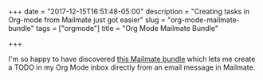 +++
date = "2017-12-15T16:51:48-05:00"
description = "Creating tasks in Org-mode from Mailmate just got easier"
slug = "org-mode-mailmate-bundle"
tags = ["orgmode"]
title = "Org Mode Mailmate Bundle"

+++

I'm so happy to have discovered [this Mailmate bundle](https://github.com/mailmate/org-mode.mmbundle) which lets me create a TODO in my Org Mode inbox directly from an email message in Mailmate.

